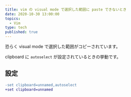```yaml
---
title: vim の visual mode で選択した範囲に paste できないとき
date: 2020-10-30 13:00:00
topics:
  - Vim
type: tech
published: true
---
```


恐らく visual mode で選択した範囲がコピーされています。

clipboard に `autoselect` が設定されているときの挙動です。

## 設定

```diff
-set clipboard=unnamed,autoselect
+set clipboard=unnamed
```
